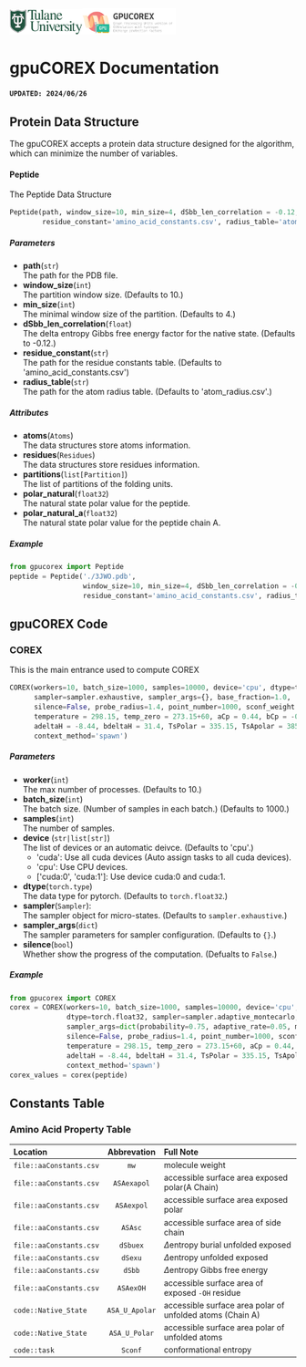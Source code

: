 <img src="/images/tulane_long.png" width="128px"><img src="/images/icon_bar.png" width="164px">

# gpuCOREX Documentation

**`UPDATED: 2024/06/26`**  

## Protein Data Structure

The gpuCOREX accepts a protein data structure designed for the algorithm, which can minimize the number of variables.

#### Peptide
The Peptide Data Structure
```python
Peptide(path, window_size=10, min_size=4, dSbb_len_correlation = -0.12,
        residue_constant='amino_acid_constants.csv', radius_table='atom_radius.csv')
```
##### Parameters  
- **path**(`str`)   
    The path for the PDB file.
- **window_size**(`int`)  
    The partition window size. (Defaults to 10.)
- **min_size**(`int`)  
    The minimal window size of the partition. (Defaults to 4.)
- **dSbb_len_correlation**(`float`)  
    The delta entropy Gibbs free energy factor for the native state. (Defaults to -0.12.)
- **residue_constant**(`str`)  
    The path for the residue constants table. (Defaults to 'amino_acid_constants.csv')
- **radius_table**(`str`)  
    The path for the atom radius table. (Defaults to 'atom_radius.csv'.)

##### Attributes
- **atoms**(`Atoms`)  
    The data structures store atoms information.
- **residues**(`Residues`)  
    The data structures store residues information.
- **partitions**(`list[Partition]`)  
    The list of partitions of the folding units.
- **polar_natural**(`float32`)  
    The natural state polar value for the peptide.
- **polar_natural_a**(`float32`)  
    The natural state polar value for the peptide chain A.

##### Example
```python
from gpucorex import Peptide
peptide = Peptide('./3JWO.pdb',
                  window_size=10, min_size=4, dSbb_len_correlation = -0.12,
                  residue_constant='amino_acid_constants.csv', radius_table='atom_radius.csv')
```

## gpuCOREX Code

### COREX
This is the main entrance used to compute COREX
```python
COREX(workers=10, batch_size=1000, samples=10000, device='cpu', dtype=torch.float32,
      sampler=sampler.exhaustive, sampler_args={}, base_fraction=1.0,
      silence=False, probe_radius=1.4, point_number=1000, sconf_weight = 0.5,
      temperature = 298.15, temp_zero = 273.15+60, aCp = 0.44, bCp = -0.26,
      adeltaH = -8.44, bdeltaH = 31.4, TsPolar = 335.15, TsApolar = 385.15,
      context_method='spawn')
```

##### Parameters
- **worker**(`int`)  
    The max number of processes. (Defaults to 10.)
- **batch_size**(`int`)  
    The batch size. (Number of samples in each batch.) (Defaults to 1000.)
- **samples**(`int`)  
    The number of samples.
- **device** (`str|list[str]`)  
    The list of devices or an automatic deivce. (Defaults to 'cpu'.)  
    - 'cuda': Use all cuda devices (Auto assign tasks to all cuda devices).
    - 'cpu': Use CPU devices.
    - ['cuda:0', 'cuda:1']: Use device cuda:0 and cuda:1.
- **dtype**(`torch.type`)  
    The data type for pytorch. (Defaults to `torch.float32`.)
- **sampler**(`Sampler`):  
    The sampler object for micro-states. (Defaults to `sampler.exhaustive`.)
- **sampler_args**(`dict`)  
    The sampler parameters for sampler configuration. (Defaults to `{}`.)
- **silence**(`bool`)  
    Whether show the progress of the computation. (Defualts to `False`.)

##### Example
```python
from gpucorex import COREX
corex = COREX(workers=10, batch_size=1000, samples=10000, device='cpu',
              dtype=torch.float32, sampler=sampler.adaptive_montecarlo, 
              sampler_args=dict(probability=0.75, adaptive_rate=0.05, min_rate=0.01), base_fraction=1.0,
              silence=False, probe_radius=1.4, point_number=1000, sconf_weight = 0.5,
              temperature = 298.15, temp_zero = 273.15+60, aCp = 0.44, bCp = -0.26,
              adeltaH = -8.44, bdeltaH = 31.4, TsPolar = 335.15, TsApolar = 385.15,
              context_method='spawn')
corex_values = corex(peptide)
```
## Constants Table
### Amino Acid Property Table
|Location|Abbrevation|Full Note|
|:-------|:---------:|:--------|
|`file::aaConstants.csv`|`mw`       |molecule weight|
|`file::aaConstants.csv`|`ASAexapol`|accessible surface area exposed polar(A Chain)|
|`file::aaConstants.csv`|`ASAexpol`|accessible surface area exposed polar|
|`file::aaConstants.csv`|`ASAsc`|accessible surface area of side chain|
|`file::aaConstants.csv`|`dSbuex`|$\Delta$entropy burial unfolded exposed|
|`file::aaConstants.csv`|`dSexu`|$\Delta$entropy unfolded exposed|
|`file::aaConstants.csv`|`dSbb`|$\Delta$entropy Gibbs free energy|
|`file::aaConstants.csv`|`ASAexOH`|accessible surface area of exposed `-OH` residue|
|`code::Native_State`|`ASA_U_Apolar`|accessible surface area polar of unfolded atoms (Chain A)|
|`code::Native_State`|`ASA_U_Polar`|accessible surface area polar of unfolded atoms|
|`code::task`|`Sconf`|conformational entropy|